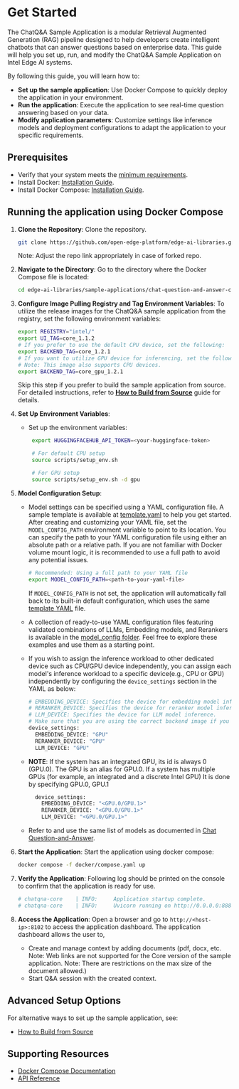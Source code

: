 # Get Started

<!--
**Sample Description**: Provide a brief overview of the application and its purpose.
-->
The ChatQ&A Sample Application is a modular Retrieval Augmented Generation (RAG) pipeline designed to help developers create intelligent chatbots that can answer questions based on enterprise data. This guide will help you set up, run, and modify the ChatQ&A Sample Application on Intel Edge AI systems.

<!--
**What You Can Do**: Highlight the developer workflows supported by the guide.
-->
By following this guide, you will learn how to:
- **Set up the sample application**: Use Docker Compose to quickly deploy the application in your environment.
- **Run the application**: Execute the application to see real-time question answering based on your data.
- **Modify application parameters**: Customize settings like inference models and deployment configurations to adapt the application to your specific requirements.

## Prerequisites

- Verify that your system meets the [minimum requirements](./system-requirements.md).
- Install Docker: [Installation Guide](https://docs.docker.com/get-docker/).
- Install Docker Compose: [Installation Guide](https://docs.docker.com/compose/install/).

<!--
**Setup and First Use**: Include installation instructions, basic operation, and initial validation.
-->
## Running the application using Docker Compose
<!--
**User Story 1**: Setting Up the Application
- **As a developer**, I want to set up the application in my environment, so that I can start exploring its functionality.

**Acceptance Criteria**:
1. Step-by-step instructions for downloading and installing the application.
2. Verification steps to ensure successful setup.
3. Troubleshooting tips for common installation issues.
-->

1. **Clone the Repository**:
    Clone the repository.
    ```bash
    git clone https://github.com/open-edge-platform/edge-ai-libraries.git edge-ai-libraries
    ```
    Note: Adjust the repo link appropriately in case of forked repo.

2. **Navigate to the Directory**:
    Go to the directory where the Docker Compose file is located:
    ```bash
    cd edge-ai-libraries/sample-applications/chat-question-and-answer-core
    ```

3. **Configure Image Pulling Registry and Tag Environment Variables**:
    To utilize the release images for the ChatQ&A sample application from the registry, set the following environment variables:
    ```bash
    export REGISTRY="intel/"
    export UI_TAG=core_1.1.2
    # If you prefer to use the default CPU device, set the following:
    export BACKEND_TAG=core_1.2.1
    # If you want to utilize GPU device for inferencing, set the following:
    # Note: This image also supports CPU devices.
    export BACKEND_TAG=core_gpu_1.2.1
    ```
    Skip this step if you prefer to build the sample application from source. For detailed instructions, refer to **[How to Build from Source](./build-from-source.md)** guide for details.

4. **Set Up Environment Variables**:
    - Set up the environment variables:
      ```bash
       export HUGGINGFACEHUB_API_TOKEN=<your-huggingface-token>

       # For default CPU setup
       source scripts/setup_env.sh

       # For GPU setup
       source scripts/setup_env.sh -d gpu
      ```

5. **Model Configuration Setup**:
    - Model settings can be specified using a YAML configuration file. A sample template is available at [template.yaml](../../model_config/sample/template.yaml) to help you get started. After creating and customizing your YAML file, set the `MODEL_CONFIG_PATH` environment variable to point to its location. You can specify the path to your YAML configuration file using either an absolute path or a relative path. If you are not familiar with Docker volume mount logic, it is recommended to use a full path to avoid any potential issues.
      ```bash
      # Recommended: Using a full path to your YAML file
      export MODEL_CONFIG_PATH=<path-to-your-yaml-file>
      ```

      If `MODEL_CONFIG_PATH` is not set, the application will automatically fall back to its built-in default configuration, which uses the same [template YAML](../../model_config/sample/template.yaml) file.

    - A collection of ready-to-use YAML configuration files featuring validated combinations of LLMs, Embedding models, and Rerankers is available in the [model_config folder](../../model_config/). Feel free to explore these examples and use them as a starting point.

    - If you wish to assign the inference workload to other dedicated device such as CPU/GPU device independently, you can assign each model's inference workload to a specific device(e.g., CPU or GPU) independently by configuring the `device_settings` section in the YAML as below:
      ```bash
      # EMBEDDING_DEVICE: Specifies the device for embedding model inference.
      # RERANKER_DEVICE: Specifies the device for reranker model inference.
      # LLM_DEVICE: Specifies the device for LLM model inference.
      # Make sure that you are using the correct backend image if you wish to use GPU inferencing.
      device_settings:
        EMBEDDING_DEVICE: "GPU"
        RERANKER_DEVICE: "GPU"
        LLM_DEVICE: "GPU"
      ```

    - __NOTE__: If the system has an integrated GPU, its id is always 0 (GPU.0). The GPU is an alias for GPU.0. If a system has multiple GPUs (for example, an integrated and a discrete Intel GPU) It is done by specifying GPU.0, GPU.1

      ```bash
        device_settings:
          EMBEDDING_DEVICE: "<GPU.0/GPU.1>"
          RERANKER_DEVICE: "<GPU.0/GPU.1>"
          LLM_DEVICE: "<GPU.0/GPU.1>"
      ```

    - Refer to and use the same list of models as documented in [Chat Question-and-Answer](../../../chat-question-and-answer/docs/user-guide/get-started.md#supported-models).

6. **Start the Application**:
    Start the application using docker compose:
    ```bash
    docker compose -f docker/compose.yaml up
    ```

7. **Verify the Application**:
    Following log should be printed on the console to confirm that the application is ready for use.
      ```bash
      # chatqna-core    | INFO:     Application startup complete.
      # chatqna-core    | INFO:     Uvicorn running on http://0.0.0.0:8888
      ```

8. **Access the Application**:
    Open a browser and go to `http://<host-ip>:8102` to access the application dashboard. The application dashboard allows the user to,
    - Create and manage context by adding documents (pdf, docx, etc. Note: Web links are not supported for the Core version of the sample application. Note: There are restrictions on the max size of the document allowed.)
    - Start Q&A session with the created context.


## Advanced Setup Options

For alternative ways to set up the sample application, see:

- [How to Build from Source](./build-from-source.md)

## Supporting Resources

- [Docker Compose Documentation](https://docs.docker.com/compose/)
- [API Reference](./api-docs/chatqna-api.yml)
